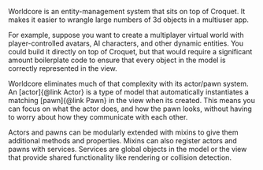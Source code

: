 Worldcore is an entity-management system that sits on top of Croquet. It makes it easier to wrangle large numbers of 3d objects in a multiuser app.

For example, suppose you want to create a multiplayer virtual world with player-controlled avatars, AI characters, and other dynamic entities. You could build it directly on top of Croquet, but that would require a significant amount boilerplate code to ensure that every object in the model is correctly represented in the view.

Worldcore eliminates much of that complexity with its actor/pawn system. An [actor]{@link Actor} is a type of model that automatically instantiates a matching [pawn]{@link Pawn} in the view when its created. This means you can focus on what the actor does, and how the pawn looks, without having to worry about how they communicate with each other.

Actors and pawns can be modularly extended with mixins to give them additional methods and properties. Mixins can also register actors and pawns with services. Services are global objects in the model or the view that provide shared functionality like rendering or collision detection.

